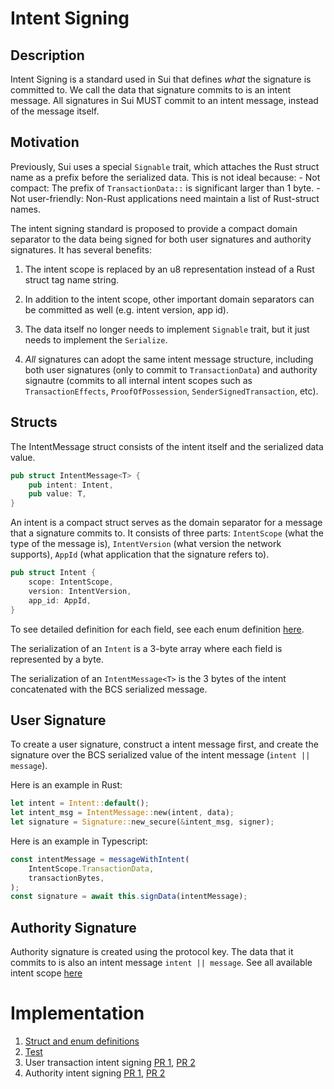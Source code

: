 # Intent Signing

## Description

Intent Signing is a standard used in Sui that defines _what_ the signature is committed to. We call the data that signature commits to is an intent message. All signatures in Sui MUST commit to an intent message, instead of the message itself. 

## Motivation

Previously, Sui uses a special `Signable` trait, which attaches the Rust struct name as a prefix before the serialized data. This is not ideal because:
    - Not compact: The prefix of `TransactionData::` is significant larger than 1 byte.
    - Not user-friendly: Non-Rust applications need maintain a list of Rust-struct names. 

The intent signing standard is proposed to provide a compact domain separator to the data being signed for both user signatures and authority signatures. It has several benefits: 

1. The intent scope is replaced by an u8 representation instead of a Rust struct tag name string. 

2. In addition to the intent scope, other important domain separators can be committed as well (e.g. intent version, app id).

3. The data itself no longer needs to implement `Signable` trait, but it just needs to implement the `Serialize`.

4. _All_ signatures can adopt the same intent message structure, including both user signatures (only to commit to `TransactionData`) and authority signautre (commits to all internal intent scopes such as `TransactionEffects`, `ProofOfPossession`, `SenderSignedTransaction`, etc). 

## Structs

The IntentMessage struct consists of the intent itself and the serialized data value.

```rust
pub struct IntentMessage<T> {
    pub intent: Intent,
    pub value: T,
}
```

An intent is a compact struct serves as the domain separator for a message that a signature commits to. It consists of three parts: `IntentScope` (what the type of the message is), `IntentVersion` (what version the network supports), `AppId` (what application that the signature refers to). 

```rust
pub struct Intent {
    scope: IntentScope,
    version: IntentVersion,
    app_id: AppId,
}
```

To see detailed definition for each field, see each enum definition [here](https://github.com/MystenLabs/sui/blob/0dc1a38f800fc2d8fabe11477fdef702058cf00d/crates/sui-types/src/intent.rs).

The serialization of an `Intent` is a 3-byte array where each field is represented by a byte.

The serialization of an `IntentMessage<T>` is the 3 bytes of the intent concatenated with the BCS serialized message. 

## User Signature

To create a user signature, construct a intent message first, and create the signature over the BCS serialized value of the intent message (`intent || message`). 

Here is an example in Rust:

```rust
let intent = Intent::default();
let intent_msg = IntentMessage::new(intent, data);
let signature = Signature::new_secure(&intent_msg, signer);
```

Here is an example in Typescript:

```typescript
const intentMessage = messageWithIntent(
    IntentScope.TransactionData,
    transactionBytes,
);
const signature = await this.signData(intentMessage);
```

## Authority Signature

Authority signature is created using the protocol key. The data that it commits to is also an intent message `intent || message`. See all available intent scope [here](https://github.com/MystenLabs/sui/blob/0dc1a38f800fc2d8fabe11477fdef702058cf00d/crates/sui-types/src/intent.rs#L66)

# Implementation
1. [Struct and enum definitions](https://github.com/MystenLabs/sui/blob/0dc1a38f800fc2d8fabe11477fdef702058cf00d/crates/sui-types/src/intent.rs)
2. [Test](https://github.com/MystenLabs/sui/blob/d009e82fa35bda4f2b3e7a86a9529d36c32a8159/crates/sui-types/src/unit_tests/intent_tests.rs)
3. User transaction intent signing [PR 1](), [PR 2](https://github.com/MystenLabs/sui/pull/8321)
4. Authority intent signing [PR 1](https://github.com/MystenLabs/sui/pull/8154), [PR 2]()